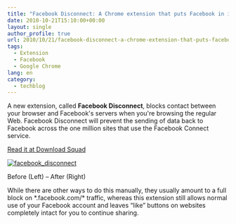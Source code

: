```yaml
---
title: "Facebook Disconnect: A Chrome extension that puts Facebook in its place"
date: 2010-10-21T15:10:00+00:00
layout: single
author_profile: true
url: 2010/10/21/facebook-disconnect-a-chrome-extension-that-puts-facebook-in-its-place/
tags:
  - Extension
  - Facebook
  - Google Chrome
lang: en
category: 
  - techblog
---
```

A new extension, called **Facebook Disconnect**, blocks contact between your browser and Facebook's servers when you're browsing the regular Web. Facebook Disconnect will prevent the sending of data back to Facebook across the one million sites that use the Facebook Connect service.

[Read it at Download Squad](http://www.downloadsquad.com/2010/10/20/facebook-disconnect-a-chrome-extension-that-puts-facebook-in-it/)

[![facebook_disconnect](http://lh4.ggpht.com/_vaUVXcmC3OI/TMBQ8U8aUMI/AAAAAAAAC0s/qVi2Lqrmiq0/facebook_disconnect_thumb%5B4%5D.png?imgmax=800 "facebook_disconnect")](http://lh3.ggpht.com/_vaUVXcmC3OI/TMBQ6BuiC_I/AAAAAAAAC0o/n4KguY3GL5I/s1600-h/facebook_disconnect%5B6%5D.png)

Before (Left) – After (Right)

While there are other ways to do this manually, they usually amount to a full block on \*.facebook.com/\* traffic, whereas this extension still allows normal use of your Facebook account and leaves “like” buttons on websites completely intact for you to continue sharing.